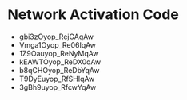 # Network Activation Code
* gbi3zOyop_RejGAqAw
* Vmga1Oyop_Re06IqAw
* 1Z9Oauyop_ReNyMqAw
* kEAWTOyop_ReDX0qAw
* b8qCHOyop_ReDbYqAw
* T9DyEuyop_RfSHIqAw
* 3gBh9uyop_RfcwYqAw